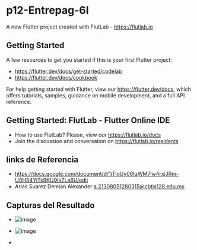 # p12-Entrepag-6I

A new Flutter project created with FlutLab - https://flutlab.io

## Getting Started

A few resources to get you started if this is your first Flutter project:

- https://flutter.dev/docs/get-started/codelab
- https://flutter.dev/docs/cookbook

For help getting started with Flutter, view our
https://flutter.dev/docs, which offers tutorials,
samples, guidance on mobile development, and a full API reference.

## Getting Started: FlutLab - Flutter Online IDE

- How to use FlutLab? Please, view our https://flutlab.io/docs
- Join the discussion and conversation on https://flutlab.io/residents
## links de Referencia 
- https://docs.google.com/document/d/1jTloUy06IgWM7lw4rxjJRm-U0HS4YiTs9KUiXsZLa6U/edit
- Arias Suarez Demian Alexander a.21308051280315@cbtis128.edu.mx
## Capturas del Resultado
- ![image](https://github.com/AriasSuarezDemianAlexander/P12-EntrePaginas-6I/assets/143743142/6d2da316-9cd8-43bf-88e5-614c39c3dff6)

- ![image](https://github.com/AriasSuarezDemianAlexander/P12-EntrePaginas-6I/assets/143743142/eb13a570-6c9b-4551-83af-097a31abbd90)

- 

